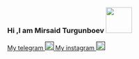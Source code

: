 ### Hi ,I am Mirsaid Turgunboev <img  src="https://media1.giphy.com/media/NDBw4dLyyMeGiDilqS/giphy.gif?cid=790b7611b034b8c2e06728b60308307f83bf6348e98a9f2e&rid=giphy.gif&ct=s" width="60px">
 <a href="">My telegram
  <img src="https://i.pinimg.com/564x/29/52/b7/2952b7f67446895f8f11c3afacc89edc.jpg" width="20px" color="black">
</a>
 <a href="">My instagram
  <img src="https://i.pinimg.com/564x/2c/da/19/2cda1925dcf4fb8f0644413f49671ffa.jpg" width="20px" color="black">
</a>
<br>

